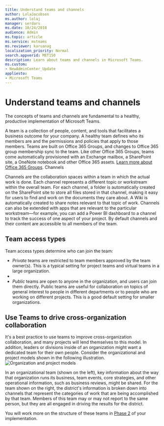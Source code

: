 ```yaml
---
title: Understand teams and channels
author: LolaJacobsen
ms.author: lolaj
manager: serdars
ms.date: 10/24/2018
audience: Admin
ms.topic: article
ms.service: msteams
ms.reviewer: karuanag
localization_priority: Normal
search.appverid: MET150
description: Learn about teams and channels in Microsoft Teams. 
ms.custom:
- NewAdminCenter_Update
appliesto: 
- Microsoft Teams
---
```



# Understand teams and channels

The concepts of teams and channels are fundamental to a healthy, productive implementation of Microsoft Teams. 

A team is a collection of people, content, and tools that facilitates a business outcome for your company. A healthy team defines who its members are and the permissions and policies that apply to those members. Teams are built on Office 365 Groups, and changes to Office 365 group membership sync to the team. Like other Office 365 Groups, teams come automatically provisioned with an Exchange mailbox, a SharePoint site, a OneNote notebook and other Office 365 assets. [Learn more about Office 365 Groups](https://support.office.com/article/Learn-about-Office-365-groups-b565caa1-5c40-40ef-9915-60fdb2d97fa2).
Channels

Channels are the collaboration spaces within a team in which the actual work is done. Each channel represents a different topic or workstream within the overall team. For each channel, a folder is automatically created on the SharePoint site to store all files stored in that channel, making it easy for users to find and work on the documents they care about. A Wiki is automatically created to share notes relevant to that topic of work. Channels can also be extended with apps that are relevant to the particular workstream—for example, you can add a Power BI dashboard to a channel to track the success of one aspect of your project. By default channels and their content are accessible to all members of the team. 

## Team access types

Team access types determine who can join the team:

- *Private* teams are restricted to team members approved by the team owner(s). This is a typical setting for project teams and virtual teams in a large organization.
- 
- *Public* teams are open to anyone in the organization, and users can join them directly. Public teams are useful for collaboration on topics of general interest to people in different departments or to people who are working on different projects. This is a good default setting for smaller organizations.

## Use Teams to drive cross-organization collaboration

It's a best practice to use teams to improve cross-organization collaboration, and many projects will lend themselves to this model. In addition, leaders or divisions inside of an organization might want a dedicated team for their own people. Consider the organizational and project models shown in the following illustration.
![Organization and project models](/media/teams-adoption-organization-project.png)

In an organizational team (shown on the left), key information about the way that organization runs its business, team events, core strategies, and other operational information, such as business reviews, might be shared. For the team shown on the right, the district's information is broken down into channels that represent the categories of work that are being accomplished by that team. Members of this team may or may not report to the same person, but they are all engaged in driving the results for the district.
  
You will work more on the structure of these teams in [Phase 2](teams-adoption-phase2-experiment.md) of your implementation.

